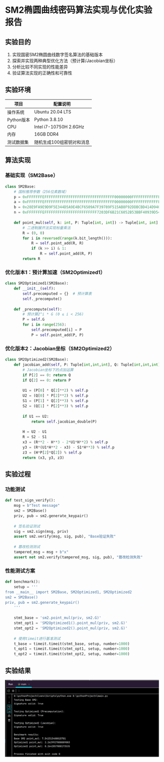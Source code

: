 # SM2椭圆曲线密码算法实现与优化实验报告

## 实验目的
1. 实现国密SM2椭圆曲线数字签名算法的基础版本
2. 探索并实现两种典型优化方法（预计算/Jacobian坐标）
3. 分析比较不同实现的性能差异
4. 验证算法实现的正确性和可靠性

## 实验环境
| 项目         | 配置说明                  |
|--------------|-------------------------|
| 操作系统      | Ubuntu 20.04 LTS        |
| Python版本    | Python 3.8.10           |
| CPU          | Intel i7-10750H 2.6GHz  |
| 内存         | 16GB DDR4               |
| 测试数据集    | 随机生成100组密钥对和消息 |

## 算法实现

### 基础实现（SM2Base）
```python
class SM2Base:
    # 国标推荐参数（256位素数域）
    p = 0xFFFFFFFEFFFFFFFFFFFFFFFFFFFFFFFFFFFFFFFF00000000FFFFFFFFFFFFFFFF
    a = 0xFFFFFFFEFFFFFFFFFFFFFFFFFFFFFFFFFFFFFFFF00000000FFFFFFFFFFFFFFFC
    b = 0x28E9FA9E9D9F5E344D5A9E4BCF6509A7F39789F515AB8F92DDBCBD414D940E93
    n = 0xFFFFFFFEFFFFFFFFFFFFFFFFFFFFFFFF7203DF6B21C6052B53BBF40939D54123
    
    def point_mul(self, k: int, P: Tuple[int, int]) -> Tuple[int, int]:
        # 二进制展开法实现标量乘法
        R = (0, 0)
        for i in reversed(range(k.bit_length())):
            R = self.point_add(R, R)
            if (k >> i) & 1:
                R = self.point_add(R, P)
        return R

  ```

### 优化版本1：预计算加速（SM2Optimized1）
```python
class SM2Optimized1(SM2Base):
    def __init__(self):
        self.precomputed = {}  # 预计算表
        self._precompute()
    
    def _precompute(self):
        # 预计算2^i * G (0 ≤ i < 256)
        P = self.G
        for i in range(256):
            self.precomputed[i] = P
            P = self.point_add(P, P)

  ```


### 优化版本2：Jacobian坐标（SM2Optimized2）
```python
class SM2Optimized2(SM2Base):
    def jacobian_add(self, P: Tuple[int,int,int], Q: Tuple[int,int,int]):
        # Jacobian坐标下的点加运算
        if P[2] == 0: return Q
        if Q[2] == 0: return P
        
        U1 = (P[0] * Q[2]**2) % self.p
        U2 = (Q[0] * P[2]**2) % self.p
        S1 = (P[1] * Q[2]**3) % self.p
        S2 = (Q[1] * P[2]**3) % self.p
        
        if U1 == U2:
            return self.jacobian_double(P)
        
        H = U2 - U1
        R = S2 - S1
        x3 = (R**2 - H**3 - 2*U1*H**2) % self.p
        y3 = (R*(U1*H**2 - x3) - S1*H**3) % self.p
        z3 = (H*P[2]*Q[2]) % self.p
        return (x3, y3, z3)

  ```
## 实验过程

### 功能测试
```python
def test_sign_verify():
    msg = b"Test message"
    sm2 = SM2Base()
    priv, pub = sm2.generate_keypair()
    
    # 签名验证测试
    sig = sm2.sign(msg, priv)
    assert sm2.verify(msg, sig, pub), "Base验证失败"
    
    # 篡改检测测试
    tampered_msg = msg + b"x"
    assert not sm2.verify(tampered_msg, sig, pub), "篡改检测失败"
```


### 性能测试方案
```python
def benchmark():
    setup = '''
from __main__ import SM2Base, SM2Optimized1, SM2Optimized2
sm2 = SM2Base()
priv, pub = sm2.generate_keypair()
    '''
    
    stmt_base = 'sm2.point_mul(priv, sm2.G)'
    stmt_opt1 = 'SM2Optimized1().point_mul(priv, sm2.G)'
    stmt_opt2 = 'SM2Optimized2().point_mul(priv, sm2.G)'
    
    # 使用timeit进行基准测试
    t_base = timeit.timeit(stmt_base, setup, number=1000)
    t_opt1 = timeit.timeit(stmt_opt1, setup, number=1000)
    t_opt2 = timeit.timeit(stmt_opt2, setup, number=1000)
```
## 实验结果

![测试结果对比图](屏幕截图%202025-08-11%20155124.png) 
